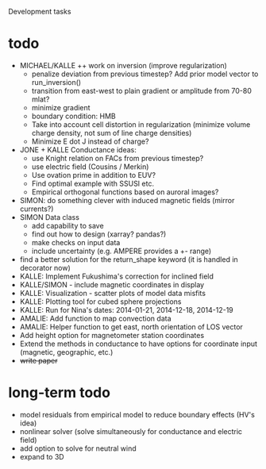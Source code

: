 Development tasks

# todo
- MICHAEL/KALLE ++ work on inversion (improve regularization)
    - penalize deviation from previous timestep? Add prior model vector to run_inversion()
    - transition from east-west to plain gradient or amplitude from 70-80 mlat?
    - minimize gradient
    - boundary condition: HMB
    - Take into account cell distortion in regularization (minimize volume charge density, not sum of line charge densities)
    - Minimize E dot J instead of charge?
- JONE + KALLE Conductance ideas:
    - use Knight relation on FACs from previous timestep?
    - use electric field (Cousins / Merkin)
    - Use ovation prime in addition to EUV?
    - Find optimal example with SSUSI etc. 
    - Empirical orthogonal functions based on auroral images?
- SIMON: do something clever with induced magnetic fields (mirror currents?)
- SIMON Data class
    - add capability to save
    - find out how to design (xarray? pandas?)
    - make checks on input data
    - include uncertainty (e.g. AMPERE provides a +- range)
- find a better solution for the return_shape keyword (it is handled in decorator now)
- KALLE: Implement Fukushima's correction for inclined field
- KALLE/SIMON - include magnetic coordinates in display
- KALLE: Visualization - scatter plots of model data misfits
- KALLE: Plotting tool for cubed sphere projections
- KALLE: Run for Nina's dates: 2014-01-21, 2014-12-18, 2014-12-19
- AMALIE: Add function to map convection data
- AMALIE: Helper function to get east, north orientation of LOS vector
- Add height option for magnetometer station coordinates
- Extend the methods in conductance to have options for coordinate input 
(magnetic, geographic, etc.) 
- ~~write paper~~


# long-term todo
- model residuals from empirical model to reduce boundary effects (HV's idea)
- nonlinear solver (solve simultaneously for conductance and electric field)
- add option to solve for neutral wind
- expand to 3D
